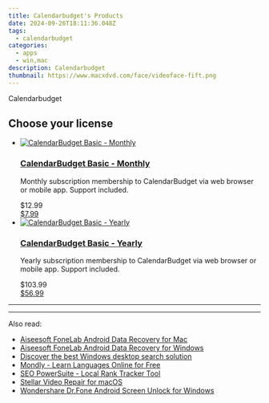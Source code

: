 ```yaml
---
title: Calendarbudget's Products
date: 2024-09-26T18:11:36.048Z
tags: 
  - calendarbudget
categories: 
  - apps
  - win,mac
description: Calendarbudget
thumbnail: https://www.macxdvd.com/face/videoface-fift.png
---
```


Calendarbudget

<!--__INIT__BEGIN__TAG__PRODUCTS__LIST__-->
<!--__INIT__END__TAG__PRODUCTS__LIST__-->

<!--__INIT__BEGIN__TAG__FEED_PRODUCTS__LIST__-->

## Choose your license

<div class="home-content-container">
  <ul class="home-article-list">
    <li class="home-article-item flex flex-row feedProduct">
      <div class="basis-1/3 lg:basis-1/4 xl:basis-1/5 relative flex justify-center items-center overflow-hidden">
                <a href="https://payment.calendarbudget.com/order/cart.php?PRODS=37701450&amp;QTY=1&amp;AFFILIATE=108875" class="w-24 h-24 md:w-28 md:h-28 lg:w-32 lg:h-32 xl:w-42 xl:h-42 max-w-24 max-h-24 md:max-w-28 md:max-h-28 lg:max-w-32 lg:max-h-32 xl:max-w-42 xl:max-h-42 -pt-2">
          <img src="https://payment.calendarbudget.com/images/merchant/6fe0c81e3f9438db11ebbfba6c5ce460/products/cbLogo_with_text_blue.png" alt="CalendarBudget Basic - Monthly" class="relative w-full h-full rounded-full object-cover dark:brightness-75 -mt-4 p-4">
        </a>
              </div>
      <div class="flex flex-col gap-5 px-7 pb-7 basis-2/3 lg:basis-3/4 xl:basis-4/5  pt-5">
        <h3 class="home-article-title"><a href="https://payment.calendarbudget.com/order/cart.php?PRODS=37701450&amp;QTY=1&amp;AFFILIATE=108875">CalendarBudget Basic - Monthly</a></h3>
        <div class="home-article-content markdown-body">
                  <html><head></head><body><p>Monthly subscription membership to CalendarBudget&nbsp;via web browser or mobile app. Support included.</p></body></html>                </div>
        <div class="flex flex-row feedProduct-Price">
          <div class="feedProduct-Price--Old">
            <span class="feedProduct-Price--Currency">$</span>12<span class="feedProduct-Price--Cents">.99</span>
          </div>
          <div class="">
            <a href="https://payment.calendarbudget.com/order/cart.php?PRODS=37701450&amp;QTY=1&amp;AFFILIATE=108875">
            <span class="feedProduct-Price--Currency">$</span>7<span class="feedProduct-Price--Cents">.99</span>
            </a>
          </div>
        </div>
      </div>
    </li>
    <li class="home-article-item flex flex-row feedProduct">
      <div class="basis-1/3 lg:basis-1/4 xl:basis-1/5 relative flex justify-center items-center overflow-hidden">
                <a href="https://payment.calendarbudget.com/order/cart.php?PRODS=37701530&amp;QTY=1&amp;AFFILIATE=108875" class="w-24 h-24 md:w-28 md:h-28 lg:w-32 lg:h-32 xl:w-42 xl:h-42 max-w-24 max-h-24 md:max-w-28 md:max-h-28 lg:max-w-32 lg:max-h-32 xl:max-w-42 xl:max-h-42 -pt-2">
          <img src="https://payment.calendarbudget.com/images/merchant/6fe0c81e3f9438db11ebbfba6c5ce460/products/copy_cbLogo_with_text_blue.png" alt="CalendarBudget Basic - Yearly" class="relative w-full h-full rounded-full object-cover dark:brightness-75 -mt-4 p-4">
        </a>
              </div>
      <div class="flex flex-col gap-5 px-7 pb-7 basis-2/3 lg:basis-3/4 xl:basis-4/5  pt-5">
        <h3 class="home-article-title"><a href="https://payment.calendarbudget.com/order/cart.php?PRODS=37701530&amp;QTY=1&amp;AFFILIATE=108875">CalendarBudget Basic - Yearly</a></h3>
        <div class="home-article-content markdown-body">
                  <html><head></head><body><p>Yearly subscription membership to CalendarBudget&nbsp;via web browser or mobile app. Support included.</p>
</body></html>                </div>
        <div class="flex flex-row feedProduct-Price">
          <div class="feedProduct-Price--Old">
            <span class="feedProduct-Price--Currency">$</span>103<span class="feedProduct-Price--Cents">.99</span>
          </div>
          <div class="">
            <a href="https://payment.calendarbudget.com/order/cart.php?PRODS=37701530&amp;QTY=1&amp;AFFILIATE=108875">
            <span class="feedProduct-Price--Currency">$</span>56<span class="feedProduct-Price--Cents">.99</span>
            </a>
          </div>
        </div>
      </div>
    </li>
  </ul>
</div>

<hr>
<!--__INIT__END__TAG__FEED_PRODUCTS__LIST__-->

<hr>

<ins class="adsbygoogle"
      style="display:block"
      data-ad-client="ca-pub-7571918770474297"
      data-ad-slot="8358498916"
      data-ad-format="auto"
      data-full-width-responsive="true"></ins>

<span class="atpl-alsoreadstyle">Also read:</span>
<div><ul>
<li><a href="https://tools.techidaily.com/aiseesoft-android-data-recovery-for-mac/"><u>Aiseesoft FoneLab Android Data Recovery for Mac</u></a></li>
<li><a href="https://tools.techidaily.com/aiseesoft-android-data-recovery-for-win/"><u>Aiseesoft FoneLab Android Data Recovery for Windows</u></a></li>
<li><a href="https://tools.techidaily.com/copernic/download/"><u>Discover the best Windows desktop search solution</u></a></li>
<li><a href="https://tools.techidaily.com/mondly/download/"><u>Mondly - Learn Languages Online for Free</u></a></li>
<li><a href="https://tools.techidaily.com/link-assistant-rank-tracker-local-rankings/"><u>SEO PowerSuite - Local Rank Tracker Tool</u></a></li>
<li><a href="https://tools.techidaily.com/stellar-video-repair-for-mac/"><u>Stellar Video Repair for macOS</u></a></li>
<li><a href="https://tools.techidaily.com/wondershare-dr-fone-unlock-android-screen-for-win/"><u>Wondershare Dr.Fone Android Screen Unlock for Windows</u></a></li>
</ul></div>

